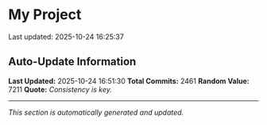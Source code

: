 # My Project


Last updated: 2025-10-24 16:25:37




































































































































































































































































































































































































































































































































































































































































































































































































































































































































































































































































































































































































































































































































































































































































































































































































































































































































































































































































































































































































































































































































































































































































































































































































































































































































































































































































































































































































































































































































































## Auto-Update Information

**Last Updated:** 2025-10-24 16:51:30
**Total Commits:** 2461
**Random Value:** 7211
**Quote:** _Consistency is key._

---
_This section is automatically generated and updated._